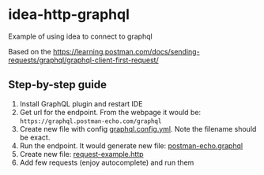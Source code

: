 # idea-http-graphql
Example of using idea to connect to graphql

Based on the https://learning.postman.com/docs/sending-requests/graphql/graphql-client-first-request/

## Step-by-step guide

1. Install GraphQL plugin and restart IDE
2. Get url for the endpoint. From the webpage it would be: `https://graphql.postman-echo.com/graphql`
3. Create new file with config [graphql.config.yml](postman-echo-example/graphql.config.yml). Note the filename should be exact.
4. Run the endpoint. It would generate new file: [postman-echo.graphql](postman-echo-example/postman-echo.graphql)
5. Create new file: [request-example.http](postman-echo-example/request-example.http)
6. Add few requests (enjoy autocomplete) and run them


